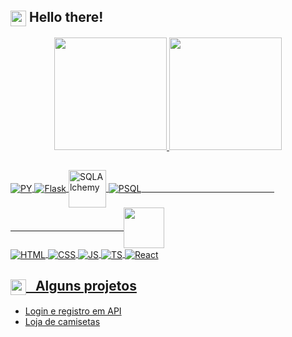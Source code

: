 ## <img align="center" height="25px" src="https://lh3.googleusercontent.com/q17spPw1ke8Jy89MJjLk7fq49uiiSoEvEfAtCzmd2ZqPz8kqznPtiR-U4a0yMjQAmIO9rfTzn03PVvBX2iHNaGP_9pNAhR-LmS8k=s400"/> Hello there!
<div align="center">
  <a href="https://github.com/luan-ferreir4">
  <img height="180em" src="https://github-readme-stats.vercel.app/api?username=luan-ferreir4&theme=dark&include_all_commits=true&count_private=true"/>
  <img height="180em" src="https://github-readme-stats.vercel.app/api/top-langs/?username=luan-ferreir4&layout=compact&langs_count=7&theme=dark"/>
</div>
  
##
<div style="display: inline_block;margin-top: 20px">
    <img align="center" alt="PY" src="https://img.shields.io/badge/Python-14354C?style=for-the-badge&logo=python&logoColor=white" />
    <img align="center" alt="Flask" src="https://img.shields.io/badge/Flask-000000?style=for-the-badge&logo=flask&logoColor=white" />
    <img align="center" alt="SQLAlchemy" height="60" width="60" src="https://cdn.jsdelivr.net/gh/devicons/devicon/icons/sqlalchemy/sqlalchemy-original.svg" />
    <img align="center" alt="PSQL" src="https://img.shields.io/badge/PostgreSQL-316192?style=for-the-badge&logo=postgresql&logoColor=white" />
  &nbsp;&nbsp;&nbsp;&nbsp;&nbsp;&nbsp;&nbsp;&nbsp;&nbsp;&nbsp;&nbsp;&nbsp;&nbsp;&nbsp;&nbsp;&nbsp;&nbsp;&nbsp;&nbsp;&nbsp;&nbsp;&nbsp;&nbsp;&nbsp;&nbsp;&nbsp;
  &nbsp;&nbsp;&nbsp;&nbsp;&nbsp;&nbsp;&nbsp;&nbsp;&nbsp;&nbsp;&nbsp;&nbsp;&nbsp;&nbsp;&nbsp;&nbsp;&nbsp;&nbsp;&nbsp;&nbsp;&nbsp;&nbsp;&nbsp;&nbsp;&nbsp;&nbsp;
  &nbsp;&nbsp;&nbsp;&nbsp;&nbsp;&nbsp;&nbsp;&nbsp;&nbsp;&nbsp;&nbsp;&nbsp;&nbsp;&nbsp;&nbsp;&nbsp;&nbsp;&nbsp;&nbsp;&nbsp;&nbsp;&nbsp;&nbsp;&nbsp;&nbsp;&nbsp;
  &nbsp;&nbsp;&nbsp;&nbsp;&nbsp;&nbsp;&nbsp;&nbsp;&nbsp;&nbsp;&nbsp;&nbsp;&nbsp;&nbsp;&nbsp;&nbsp;&nbsp;&nbsp;
    <img align="center" height="65px" src="https://i.pinimg.com/originals/c1/89/6d/c1896d52d536bbdcfef43dcb5737f232.gif"/> 
    <br/>
    <img align="center" alt="HTML"  src="https://img.shields.io/badge/HTML5-E34F26?style=for-the-badge&logo=html5&logoColor=white" />
    <img align="center" alt="CSS" src="https://img.shields.io/badge/CSS3-1572B6?style=for-the-badge&logo=css3&logoColor=white" />
    <img align="center" alt="JS" src="https://img.shields.io/badge/JavaScript-323330?style=for-the-badge&logo=javascript&logoColor=F7DF1E" />
    <img align="center" alt="TS" src="https://img.shields.io/badge/TypeScript-007ACC?style=for-the-badge&logo=typescript&logoColor=white" />
    <img align="center" alt="React" src="https://img.shields.io/badge/React-20232A?style=for-the-badge&logo=react&logoColor=61DAFB" />
</div>
  
##  <img align="center" height="25px" src="https://www.pinclipart.com/picdir/big/450-4505155_death-star-pixel-art-lego-star-wars-clipart.png"/> &nbsp; Alguns projetos
<div>
  <ul>
    <li>
      <a href="https://react-entrega-s2-kenzie-hub-luan-ferreir4.vercel.app/">Login e registro em API<a/>
    </li>
    <li>
      <a href="https://react-entrega-s3-kenzieshop-luan-ferreir4.vercel.app/">Loja de camisetas<a/>
    </li>
  </ul>
</div>
